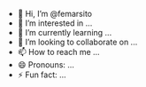 - 👋 Hi, I’m @femarsito
- 👀 I’m interested in ...
- 🌱 I’m currently learning ...
- 💞️ I’m looking to collaborate on ...
- 📫 How to reach me ...
- 😄 Pronouns: ...
- ⚡ Fun fact: ...

<!---
femarsito/femarsito is a ✨ special ✨ repository because its `README.md` (this file) appears on your GitHub profile.
You can click the Preview link to take a look at your changes.
--->
